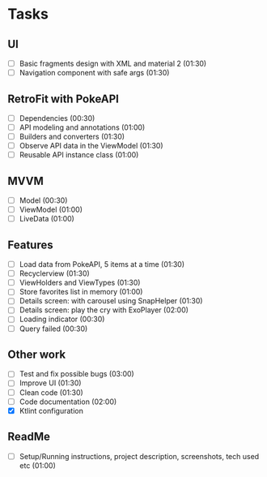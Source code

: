 # Tasks

## UI
- [ ] Basic fragments design with XML and material 2 (01:30)
- [ ] Navigation component with safe args (01:30)

## RetroFit with PokeAPI
- [ ] Dependencies (00:30)
- [ ] API modeling and annotations (01:00)
- [ ] Builders and converters (01:30)
- [ ] Observe API data in the ViewModel (01:30)
- [ ] Reusable API instance class (01:00)

## MVVM
- [ ] Model (00:30)
- [ ] ViewModel (01:00)
- [ ] LiveData (01:00)

## Features
- [ ] Load data from PokeAPI, 5 items at a time (01:30)
- [ ] Recyclerview (01:30)
- [ ] ViewHolders and ViewTypes (01:30)
- [ ] Store favorites list in memory (01:00)
- [ ] Details screen: with carousel using SnapHelper (01:30)
- [ ] Details screen: play the cry with ExoPlayer (02:00)
- [ ] Loading indicator (00:30)
- [ ] Query failed (00:30)

## Other work
- [ ] Test and fix possible bugs (03:00)
- [ ] Improve UI (01:30)
- [ ] Clean code (01:30)
- [ ] Code documentation (02:00)
- [x] Ktlint configuration

## ReadMe
- [ ] Setup/Running instructions, project description, screenshots, tech used etc (01:00)